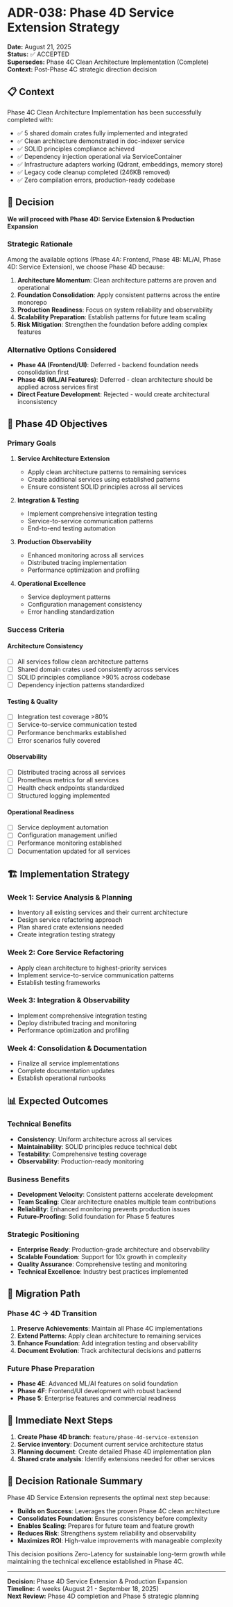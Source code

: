# ADR-038: Phase 4D Service Extension Strategy

**Date:** August 21, 2025  
**Status:** ✅ ACCEPTED  
**Supersedes:** Phase 4C Clean Architecture Implementation (Complete)  
**Context:** Post-Phase 4C strategic direction decision  

## 📋 Context

Phase 4C Clean Architecture Implementation has been successfully completed with:
- ✅ 5 shared domain crates fully implemented and integrated
- ✅ Clean architecture demonstrated in doc-indexer service
- ✅ SOLID principles compliance achieved
- ✅ Dependency injection operational via ServiceContainer
- ✅ Infrastructure adapters working (Qdrant, embeddings, memory store)
- ✅ Legacy code cleanup completed (246KB removed)
- ✅ Zero compilation errors, production-ready codebase

## 🎯 Decision

**We will proceed with Phase 4D: Service Extension & Production Expansion**

### Strategic Rationale

Among the available options (Phase 4A: Frontend, Phase 4B: ML/AI, Phase 4D: Service Extension), we choose Phase 4D because:

1. **Architecture Momentum**: Clean architecture patterns are proven and operational
2. **Foundation Consolidation**: Apply consistent patterns across the entire monorepo
3. **Production Readiness**: Focus on system reliability and observability
4. **Scalability Preparation**: Establish patterns for future team scaling
5. **Risk Mitigation**: Strengthen the foundation before adding complex features

### Alternative Options Considered

- **Phase 4A (Frontend/UI)**: Deferred - backend foundation needs consolidation first
- **Phase 4B (ML/AI Features)**: Deferred - clean architecture should be applied across services first
- **Direct Feature Development**: Rejected - would create architectural inconsistency

## 🚀 Phase 4D Objectives

### Primary Goals
1. **Service Architecture Extension**
   - Apply clean architecture patterns to remaining services
   - Create additional services using established patterns
   - Ensure consistent SOLID principles across all services

2. **Integration & Testing**
   - Implement comprehensive integration testing
   - Service-to-service communication patterns
   - End-to-end testing automation

3. **Production Observability**
   - Enhanced monitoring across all services
   - Distributed tracing implementation
   - Performance optimization and profiling

4. **Operational Excellence**
   - Service deployment patterns
   - Configuration management consistency
   - Error handling standardization

### Success Criteria

#### Architecture Consistency
- [ ] All services follow clean architecture patterns
- [ ] Shared domain crates used consistently across services
- [ ] SOLID principles compliance >90% across codebase
- [ ] Dependency injection patterns standardized

#### Testing & Quality
- [ ] Integration test coverage >80%
- [ ] Service-to-service communication tested
- [ ] Performance benchmarks established
- [ ] Error scenarios fully covered

#### Observability
- [ ] Distributed tracing across all services
- [ ] Prometheus metrics for all services
- [ ] Health check endpoints standardized
- [ ] Structured logging implemented

#### Operational Readiness
- [ ] Service deployment automation
- [ ] Configuration management unified
- [ ] Performance monitoring established
- [ ] Documentation updated for all services

## 🏗️ Implementation Strategy

### Week 1: Service Analysis & Planning
- Inventory all existing services and their current architecture
- Design service refactoring approach
- Plan shared crate extensions needed
- Create integration testing strategy

### Week 2: Core Service Refactoring
- Apply clean architecture to highest-priority services
- Implement service-to-service communication patterns
- Establish testing frameworks

### Week 3: Integration & Observability
- Implement comprehensive integration testing
- Deploy distributed tracing and monitoring
- Performance optimization and profiling

### Week 4: Consolidation & Documentation
- Finalize all service implementations
- Complete documentation updates
- Establish operational runbooks

## 📊 Expected Outcomes

### Technical Benefits
- **Consistency**: Uniform architecture across all services
- **Maintainability**: SOLID principles reduce technical debt
- **Testability**: Comprehensive testing coverage
- **Observability**: Production-ready monitoring

### Business Benefits
- **Development Velocity**: Consistent patterns accelerate development
- **Team Scaling**: Clear architecture enables multiple team contributions
- **Reliability**: Enhanced monitoring prevents production issues
- **Future-Proofing**: Solid foundation for Phase 5 features

### Strategic Positioning
- **Enterprise Ready**: Production-grade architecture and observability
- **Scalable Foundation**: Support for 10x growth in complexity
- **Quality Assurance**: Comprehensive testing and monitoring
- **Technical Excellence**: Industry best practices implemented

## 🔄 Migration Path

### Phase 4C → 4D Transition
1. **Preserve Achievements**: Maintain all Phase 4C implementations
2. **Extend Patterns**: Apply clean architecture to remaining services
3. **Enhance Foundation**: Add integration testing and observability
4. **Document Evolution**: Track architectural decisions and patterns

### Future Phase Preparation
- **Phase 4E**: Advanced ML/AI features on solid foundation
- **Phase 4F**: Frontend/UI development with robust backend
- **Phase 5**: Enterprise features and commercial readiness

## 🎯 Immediate Next Steps

1. **Create Phase 4D branch**: `feature/phase-4d-service-extension`
2. **Service inventory**: Document current service architecture status
3. **Planning document**: Create detailed Phase 4D implementation plan
4. **Shared crate analysis**: Identify extensions needed for other services

## 📝 Decision Rationale Summary

Phase 4D Service Extension represents the optimal next step because:

- **Builds on Success**: Leverages the proven Phase 4C clean architecture
- **Consolidates Foundation**: Ensures consistency before complexity
- **Enables Scaling**: Prepares for future team and feature growth
- **Reduces Risk**: Strengthens system reliability and observability
- **Maximizes ROI**: High-value improvements with manageable complexity

This decision positions Zero-Latency for sustainable long-term growth while maintaining the technical excellence established in Phase 4C.

---

**Decision:** Phase 4D Service Extension & Production Expansion  
**Timeline:** 4 weeks (August 21 - September 18, 2025)  
**Next Review:** Phase 4D completion and Phase 5 strategic planning
